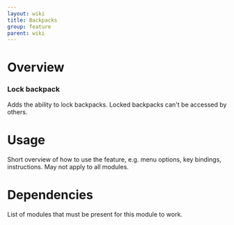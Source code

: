 ```yaml
---
layout: wiki
title: Backpacks
group: feature
parent: wiki
---
```


# Overview

### Lock backpack
Adds the ability to lock backpacks. Locked backpacks can't be accessed by others.


# Usage

Short overview of how to use the feature, e.g. menu options, key bindings, 
instructions. May not apply to all modules.


# Dependencies

List of modules that must be present for this module to work.
